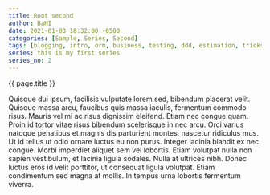 ```yaml
---
title: Root second
author: BaHI
date: 2021-01-03 18:32:00 -0500
categories: [Sample, Series, Second]
tags: [blogging, intro, orm, business, testing, ddd, estimation, tricks, coding, writing, ubiquotius language]
series: this is my first series
series_no: 2
---
```


{{ page.title }}

Quisque dui ipsum, facilisis vulputate lorem sed, bibendum placerat velit. Quisque massa arcu, faucibus quis massa iaculis, fermentum commodo risus. Mauris vel mi ac risus dignissim eleifend. Etiam nec congue quam. Proin id tortor vitae risus bibendum scelerisque in nec arcu. Orci varius natoque penatibus et magnis dis parturient montes, nascetur ridiculus mus. Ut id tellus ut odio ornare luctus eu non purus. Integer lacinia blandit ex nec congue. Morbi imperdiet aliquet sem vel lobortis. Etiam volutpat nulla non sapien vestibulum, et lacinia ligula sodales. Nulla at ultrices nibh. Donec luctus eros id velit porttitor, ut consequat ligula volutpat. Etiam condimentum sed magna at mollis. In tempus urna lobortis fermentum viverra.
